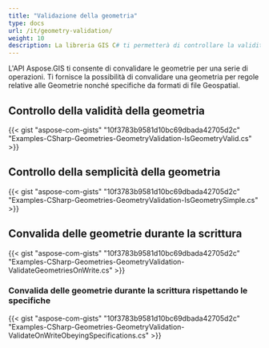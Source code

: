 ```yaml
---
title: "Validazione della geometria"
type: docs
url: /it/geometry-validation/
weight: 10
description: La libreria GIS C# ti permetterà di controllare la validità delle geometrie, per geometrie semplici e di convalidare le geometrie durante la scrittura rispettando le specifiche.
---
```


L'API Aspose.GIS ti consente di convalidare le geometrie per una serie di operazioni. Ti fornisce la possibilità di convalidare una geometria per regole relative alle Geometrie nonché specifiche da formati di file Geospatial.
## **Controllo della validità della geometria**
{{< gist "aspose-com-gists" "10f3783b9581d10bc69dbada42705d2c" "Examples-CSharp-Geometries-GeometryValidation-IsGeometryValid.cs" >}}
## **Controllo della semplicità della geometria**
{{< gist "aspose-com-gists" "10f3783b9581d10bc69dbada42705d2c" "Examples-CSharp-Geometries-GeometryValidation-IsGeometrySimple.cs" >}}
## **Convalida delle geometrie durante la scrittura**
{{< gist "aspose-com-gists" "10f3783b9581d10bc69dbada42705d2c" "Examples-CSharp-Geometries-GeometryValidation-ValidateGeometriesOnWrite.cs" >}}
### **Convalida delle geometrie durante la scrittura rispettando le specifiche**
{{< gist "aspose-com-gists" "10f3783b9581d10bc69dbada42705d2c" "Examples-CSharp-Geometries-GeometryValidation-ValidateOnWriteObeyingSpecifications.cs" >}}

